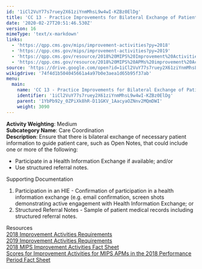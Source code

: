 ```yaml
---
id: '1iCl2VuY77s7ruey2X61ziYnmMhsL9w4wI-KZBz0ElDg'
title: 'CC 13 - Practice Improvements for Bilateral Exchange of Patient Information'
date: '2020-02-27T20:51:46.530Z'
version: 16
mimeType: 'text/x-markdown'
links:
  - 'https://qpp.cms.gov/mips/improvement-activities?py=2018'
  - 'https://qpp.cms.gov/mips/improvement-activities?py=2019'
  - 'https://qpp.cms.gov/resource/2018%20MIPS%20Improvement%20Activities%20Fact%20Sheet'
  - 'https://qpp.cms.gov/resource/2018%20MIPS%20APMs%20improvement%20Activities%20scores%20fact%20sheet'
source: 'https://drive.google.com/open?id=1iCl2VuY77s7ruey2X61ziYnmMhsL9w4wI-KZBz0ElDg'
wikigdrive: '74f4d1b504045661a4a97b0e3aea1d65b95f37ab'
menu:
  main:
    name: 'CC 13 - Practice Improvements for Bilateral Exchange of Patient Information'
    identifier: '1iCl2VuY77s7ruey2X61ziYnmMhsL9w4wI-KZBz0ElDg'
    parent: '1YbPb92y_0ZPiXk8hR-D11GKV_1AacyaOZNnv2MQmDWI'
    weight: 3090
---
```





**Activity Weighting**: Medium  
**Subcategory Name**: Care Coordination  
**Description**: Ensure that there is bilateral exchange of necessary patient information to guide patient care, such as Open Notes, that could include one or more of the following:
* Participate in a Health Information Exchange if available; and/or 
* Use structured referral notes.




Supporting Documentation
1. Participation in an HIE - Confirmation of participation in a health information exchange (e.g. email confirmation, screen shots demonstrating active engagement with Health Information Exchange; or
2. Structured Referral Notes - Sample of patient medical records including structured referral notes.




Resources  
[2018 Improvement Activities Requirements](https://qpp.cms.gov/mips/improvement-activities?py=2018)  
[2019 Improvement Activities Requirements](https://qpp.cms.gov/mips/improvement-activities?py=2019)  
[2018 MIPS Improvement Activities Fact Sheet](https://qpp.cms.gov/resource/2018%20MIPS%20Improvement%20Activities%20Fact%20Sheet)  
[Scores for Improvement Activities for MIPS APMs in the 2018 Performance Period Fact Sheet](https://qpp.cms.gov/resource/2018%20MIPS%20APMs%20improvement%20Activities%20scores%20fact%20sheet)

